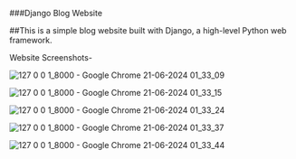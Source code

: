 ###Django Blog Website

##This is a simple blog website built with Django, a high-level Python web framework. 

Website Screenshots-

![127 0 0 1_8000 - Google Chrome 21-06-2024 01_33_09](https://github.com/ru5hikesh/Blog-website-Django/assets/124882090/cf1aa38d-aaf4-4715-8e46-2ec37d0b149c)

![127 0 0 1_8000 - Google Chrome 21-06-2024 01_33_15](https://github.com/ru5hikesh/Blog-website-Django/assets/124882090/17c39828-ea58-4767-a01b-b3650f40882c)

![127 0 0 1_8000 - Google Chrome 21-06-2024 01_33_24](https://github.com/ru5hikesh/Blog-website-Django/assets/124882090/c7971d61-bae7-4792-8305-620425385bbc)

![127 0 0 1_8000 - Google Chrome 21-06-2024 01_33_37](https://github.com/ru5hikesh/Blog-website-Django/assets/124882090/c5e8e7e5-71e6-4900-b84c-a236caf8cb4e)

![127 0 0 1_8000 - Google Chrome 21-06-2024 01_33_44](https://github.com/ru5hikesh/Blog-website-Django/assets/124882090/4ce20c48-9ec5-4a1c-a437-afcbac19057c)
